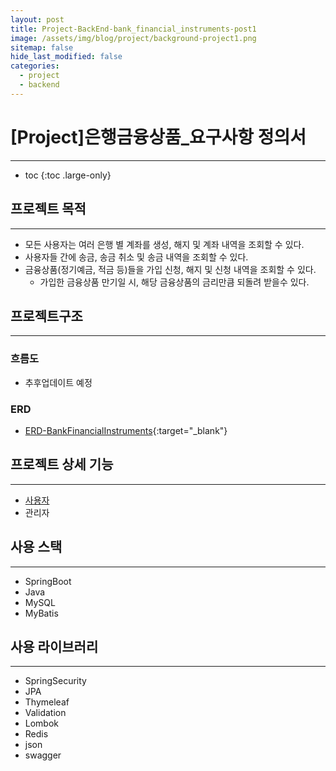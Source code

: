 ```yaml
---
layout: post
title: Project-BackEnd-bank_financial_instruments-post1
image: /assets/img/blog/project/background-project1.png
sitemap: false
hide_last_modified: false
categories:
  - project
  - backend
---
```


# [Project]은행금융상품_요구사항 정의서

---
* toc
{:toc .large-only}

## 프로젝트 목적

---

- 모든 사용자는 여러 은행 별 계좌를 생성, 해지 및 계좌 내역을 조회할 수 있다.
- 사용자들 간에 송금, 송금 취소 및 송금 내역을 조회할 수 있다.
- 금융상품(정기예금, 적금 등)들을 가입 신청, 해지 및 신청 내역을 조회할 수 있다.
  - 가입한 금융상품 만기일 시, 해당 금융상품의 금리만큼 되돌려 받을수 있다.

## 프로젝트구조

---

### 흐름도
- 추후업데이트 예정

### ERD

- [ERD-BankFinancialInstruments](https://www.erdcloud.com/d/27TPrq3n9WYPLfqLt){:target="_blank"}

## 프로젝트 상세 기능

---

- [사용자](https://www.notion.so/bank-financial-instruments_-_-_-_-7e1101a277e648f59a71959a713c3d6e)
- 관리자

## 사용 스택

---

- SpringBoot
- Java
- MySQL
- MyBatis

## 사용 라이브러리

---

- SpringSecurity
- JPA
- Thymeleaf
- Validation
- Lombok
- Redis
- json
- swagger